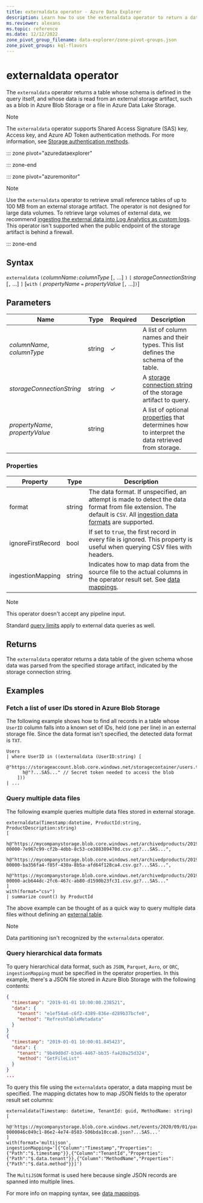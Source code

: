 ```yaml
---
title: externaldata operator - Azure Data Explorer
description: Learn how to use the externaldata operator to return a data table of the given schema whose data was parsed from the specified storage artifact.
ms.reviewer: alexans
ms.topic: reference
ms.date: 12/12/2022
zone_pivot_group_filename: data-explorer/zone-pivot-groups.json
zone_pivot_groups: kql-flavors
---
```

# externaldata operator

The `externaldata` operator returns a table whose schema is defined in the query itself, and whose data is read from an external storage artifact, such as a blob in Azure Blob Storage or a file in Azure Data Lake Storage.

> [!NOTE]
> The `externaldata` operator supports Shared Access Signature (SAS) key, Access key, and Azure AD Token authentication methods. For more information, see [Storage authentication methods](../api/connection-strings/storage-authentication-methods.md).

::: zone pivot="azuredataexplorer"

::: zone-end

::: zone pivot="azuremonitor"

> [!NOTE]
> Use the `externaldata` operator to retrieve small reference tables of up to 100 MB from an external storage artifact. The operator is not designed for large data volumes. To retrieve large volumes of external data, we recommend [ingesting the external data into Log Analytics as custom logs](/azure/azure-monitor/logs/tutorial-custom-logs).
> This operator isn't supported when the public endpoint of the storage artifact is behind a firewall.

::: zone-end

## Syntax

`externaldata` `(`*columnName*`:`*columnType* [`,` ...] `)`
`[` *storageConnectionString* [`,` ...] `]`
[`with` `(` *propertyName* `=` *propertyValue* [`,` ...]`)`]

## Parameters

| Name | Type | Required | Description |
|--|--|--|--|
| *columnName*, *columnType* | string | &check;| A list of column names and their types. This list defines the schema of the table. |
| *storageConnectionString* | string | &check;| A [storage connection string](../api/connection-strings/storage-connection-strings.md) of the storage artifact to query. |
| *propertyName*, *propertyValue* | string | | A list of optional [properties](#properties) that determines how to interpret the data retrieved from storage.

### Properties

| Property         | Type     | Description       |
|------------------|----------|-------------------|
| format         | string | The data format. If unspecified, an attempt is made to detect the data format from file extension. The default is `CSV`. All [ingestion data formats](../../ingestion-supported-formats.md) are supported. |
| ignoreFirstRecord | bool | If set to `true`, the first record in every file is ignored. This property is useful when querying CSV files with headers. |
| ingestionMapping | string | Indicates how to map data from the source file to the actual columns in the operator result set. See [data mappings](../management/mappings.md). |

> [!NOTE]
>
> This operator doesn't accept any pipeline input.
>
> Standard [query limits](../concepts/querylimits.md) apply to external data queries as well.

## Returns

The `externaldata` operator returns a data table of the given schema whose data was parsed from the specified storage artifact, indicated by the storage connection string.

## Examples

### Fetch a list of user IDs stored in Azure Blob Storage

The following example shows how to find all records in a table whose `UserID` column falls into a known set of IDs, held (one per line) in an external storage file. Since the data format isn't specified, the detected data format is `TXT`.

```kusto
Users
| where UserID in ((externaldata (UserID:string) [
    @"https://storageaccount.blob.core.windows.net/storagecontainer/users.txt" 
      h@"?...SAS..." // Secret token needed to access the blob
    ]))
| ...
```

### Query multiple data files

The following example queries multiple data files stored in external storage.

```kusto
externaldata(Timestamp:datetime, ProductId:string, ProductDescription:string)
[
  h@"https://mycompanystorage.blob.core.windows.net/archivedproducts/2019/01/01/part-00000-7e967c99-cf2b-4dbb-8c53-ce388389470d.csv.gz?...SAS...",
  h@"https://mycompanystorage.blob.core.windows.net/archivedproducts/2019/01/02/part-00000-ba356fa4-f85f-430a-8b5a-afd64f128ca4.csv.gz?...SAS...",
  h@"https://mycompanystorage.blob.core.windows.net/archivedproducts/2019/01/03/part-00000-acb644dc-2fc6-467c-ab80-d1590b23fc31.csv.gz?...SAS..."
]
with(format="csv")
| summarize count() by ProductId
```

The above example can be thought of as a quick way to query multiple data files without defining an [external table](schema-entities/externaltables.md).

> [!NOTE]
> Data partitioning isn't recognized by the `externaldata` operator.

### Query hierarchical data formats

To query hierarchical data format, such as `JSON`, `Parquet`, `Avro`, or `ORC`, `ingestionMapping` must be specified in the operator properties.
In this example, there's a JSON file stored in Azure Blob Storage with the following contents:

```JSON
{
  "timestamp": "2019-01-01 10:00:00.238521",   
  "data": {    
    "tenant": "e1ef54a6-c6f2-4389-836e-d289b37bcfe0",   
    "method": "RefreshTableMetadata"   
  }   
}   
{
  "timestamp": "2019-01-01 10:00:01.845423",   
  "data": {   
    "tenant": "9b49d0d7-b3e6-4467-bb35-fa420a25d324",   
    "method": "GetFileList"   
  }   
}
...
```

To query this file using the `externaldata` operator, a data mapping must be specified. The mapping dictates how to map JSON fields to the operator result set columns:

```kusto
externaldata(Timestamp: datetime, TenantId: guid, MethodName: string)
[ 
   h@'https://mycompanystorage.blob.core.windows.net/events/2020/09/01/part-0000046c049c1-86e2-4e74-8583-506bda10cca8.json?...SAS...'
]
with(format='multijson', ingestionMapping='[{"Column":"Timestamp","Properties":{"Path":"$.timestamp"}},{"Column":"TenantId","Properties":{"Path":"$.data.tenant"}},{"Column":"MethodName","Properties":{"Path":"$.data.method"}}]')
```

The `MultiJSON` format is used here because single JSON records are spanned into multiple lines.

For more info on mapping syntax, see [data mappings](../management/mappings.md).
